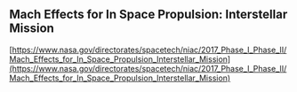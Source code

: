 ## Mach Effects for In Space Propulsion: Interstellar Mission
  
  [https://www.nasa.gov/directorates/spacetech/niac/2017_Phase_I_Phase_II/Mach_Effects_for_In_Space_Propulsion_Interstellar_Mission](https://www.nasa.gov/directorates/spacetech/niac/2017_Phase_I_Phase_II/Mach_Effects_for_In_Space_Propulsion_Interstellar_Mission)